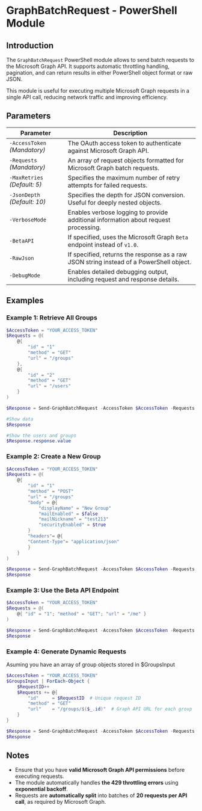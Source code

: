 # GraphBatchRequest - PowerShell Module

## Introduction

The `GraphBatchRequest` PowerShell module allows to send batch requests to the Microsoft Graph API.
It supports automatic throttling handling, pagination, and can return results in either PowerShell object format or raw JSON.

This module is useful for executing multiple Microsoft Graph requests in a single API call, reducing network traffic and improving efficiency.

## Parameters

| Parameter                    | Description                                                                                 |
| ---------------------------- | ------------------------------------------------------------------------------------------- |
| `-AccessToken` *(Mandatory)* | The OAuth access token to authenticate against Microsoft Graph API.                         |
| `-Requests` *(Mandatory)*    | An array of request objects formatted for Microsoft Graph batch requests.                   |
| `-MaxRetries` *(Default: 5)* | Specifies the maximum number of retry attempts for failed requests.                         |
| `-JsonDepth` *(Default: 10)* | Specifies the depth for JSON conversion. Useful for deeply nested objects.                  |
| `-VerboseMode`               | Enables verbose logging to provide additional information about request processing.         |
| `-BetaAPI`                   | If specified, uses the Microsoft Graph `Beta` endpoint instead of `v1.0`.                 |
| `-RawJson`                   | If specified, returns the response as a raw JSON string instead of a PowerShell object. |
| `-DebugMode`                 | Enables detailed debugging output, including request and response details.                  |

## Examples

### Example 1: **Retrieve All Groups**

```powershell
$AccessToken = "YOUR_ACCESS_TOKEN"
$Requests = @(
    @{ 
        "id" = "1"
        "method" = "GET"
        "url" = "/groups" 
    },
    @{ 
        "id" = "2"
        "method" = "GET"
        "url" = "/users" 
    }
)

$Response = Send-GraphBatchRequest -AccessToken $AccessToken -Requests $Requests -VerboseMode

#Show data
$Response

#Show the users and groups
$Response.response.value

```

### Example 2: **Create a New Group**

```powershell
$AccessToken = "YOUR_ACCESS_TOKEN"
$Requests = @(
    @{ 
        "id" = "1"
        "method" = "POST"
        "url" = "/groups"
        "body" = @{ 
            "displayName" = "New Group"
            "mailEnabled" = $false
            "mailNickname" = "test213"
            "securityEnabled" = $true
        }
        "headers"= @{
        "Content-Type"= "application/json"
        }
    }
)

$Response = Send-GraphBatchRequest -AccessToken $AccessToken -Requests $Requests -RawJson
$Response
```

### Example 3: **Use the Beta API Endpoint**

```powershell
$AccessToken = "YOUR_ACCESS_TOKEN"
$Requests = @(
    @{ "id" = "1"; "method" = "GET"; "url" = "/me" }
)

$Response = Send-GraphBatchRequest -AccessToken $AccessToken -Requests $Requests -BetaAPI
$Response
```

### Example 4: **Generate Dynamic Requests**

Asuming you have an array of group objects stored in $GroupsInput
```powershell
$AccessToken = "YOUR_ACCESS_TOKEN"
$GroupsInput | ForEach-Object {
    $RequestID++
    $Requests += @{
        "id"     = $RequestID  # Unique request ID
        "method" = "GET"
        "url"    = "/groups/$($_.id)"  # Graph API URL for each group
    }
}

$Response = Send-GraphBatchRequest -AccessToken $AccessToken -Requests $Requests
$Response
```

## Notes

- Ensure that you have **valid Microsoft Graph API permissions** before executing requests.
- The module automatically handles **the 429 throttling errors** using **exponential backoff**.
- Requests are **automatically split** into batches of **20 requests per API call**, as required by Microsoft Graph.

